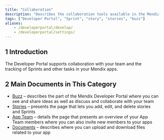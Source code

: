 ```yaml
---
title: "Collaboration"
description: "Describes the collaboration tools available in the Mendix Developer Portal."
tags: ["Developer Portal", "Sprint", "story", "stories", "buzz"]
aliases:
    - /developerportal/develop/
    - /developerportal/settings/
---
```


## 1 Introduction

The Developer Portal supports collaboration with your team and the tracking of Sprints and other tasks in your Mendix apps.

## 2 Main Documents in This Category

* [Buzz](buzz) – describes the part of the Mendix Developer Portal where you can see and share ideas as well as discuss and collaborate with your team
* [Stories](stories) – presents the page that lets you add, edit, and delete stories and Sprints
* [App Team](team) – details the page that presents an overview of your App Team members where you can also invite new members to your apps
* [Documents](documents) – describes where you can upload and download files related to your app
